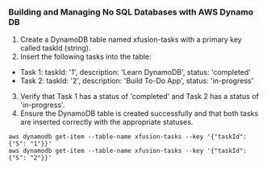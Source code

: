 ### Building and Managing No SQL Databases with AWS Dynamo DB

1. Create a DynamoDB table named xfusion-tasks with a primary key called taskId (string).
2. Insert the following tasks into the table:
- Task 1: taskId: '1', description: 'Learn DynamoDB', status: 'completed'
- Task 2: taskId: '2', description: 'Build To-Do App', status: 'in-progress'
3. Verify that Task 1 has a status of 'completed' and Task 2 has a status of 'in-progress'.
4. Ensure the DynamoDB table is created successfully and that both tasks are inserted correctly with the appropriate statuses.

```
aws dynamodb get-item --table-name xfusion-tasks --key '{"taskId": {"S": "1"}}'
aws dynamodb get-item --table-name xfusion-tasks --key '{"taskId": {"S": "2"}}'
```
